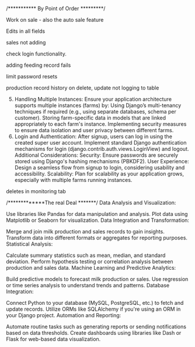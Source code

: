 /*********** By Point of Order *********/

Work on sale - also the auto sale feature

Edits in all fields 

sales not adding

check login functionality.

adding feeding record fails

limit password resets

production record history on delete, update not logging to table


5. Handling Multiple Instances:
Ensure your application architecture supports multiple instances (farms) by:
Using Django’s multi-tenancy techniques if required (e.g., using separate databases, schema per customer).
Storing farm-specific data in models that are linked appropriately to each farm's instance.
Implementing security measures to ensure data isolation and user privacy between different farms.
6. Login and Authentication:
After signup, users can log in using the created super user account.
Implement standard Django authentication mechanisms for login (django.contrib.auth.views.LoginView) and logout.
Additional Considerations:
Security: Ensure passwords are securely stored using Django's hashing mechanisms (PBKDF2).
User Experience: Design a seamless flow from signup to login, considering usability and accessibility.
Scalability: Plan for scalability as your application grows, especially with multiple farms running instances.

deletes in monitoring tab


/*************The real Deal *******/
Data Analysis and Visualization:

Use libraries like Pandas for data manipulation and analysis.
Plot data using Matplotlib or Seaborn for visualization.
Data Integration and Transformation:

Merge and join milk production and sales records to gain insights.
Transform data into different formats or aggregates for reporting purposes.
Statistical Analysis:

Calculate summary statistics such as mean, median, and standard deviation.
Perform hypothesis testing or correlation analysis between production and sales data.
Machine Learning and Predictive Analytics:

Build predictive models to forecast milk production or sales.
Use regression or time series analysis to understand trends and patterns.
Database Integration:

Connect Python to your database (MySQL, PostgreSQL, etc.) to fetch and update records.
Utilize ORMs like SQLAlchemy if you're using an ORM in your Django project.
Automation and Reporting:

Automate routine tasks such as generating reports or sending notifications based on data thresholds.
Create dashboards using libraries like Dash or Flask for web-based data visualization.